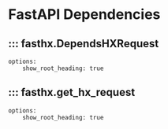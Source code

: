 # FastAPI Dependencies

## ::: fasthx.DependsHXRequest

    options:
        show_root_heading: true

## ::: fasthx.get_hx_request

    options:
        show_root_heading: true
